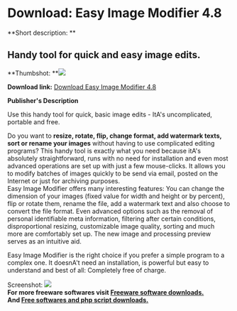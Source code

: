 # Download: Easy Image Modifier 4.8

**Short description: **

## Handy tool for quick and easy image edits.

  
**Thumbshot: **![](http://www.freewarefiles.com/screenshot/easyimgmodifier4_md.jpg)   
  
**Download link:** [Download Easy Image Modifier 4.8](http://freesoftwares.boysofts.com/Easy-Image-Modifier_program_47468.html)  
  

**Publisher's Description**  
  

Use this handy tool for quick, basic image edits - ItA's uncomplicated,
portable and free.

Do you want to **resize, rotate, flip, change format, add watermark texts,
sort or rename your images** without having to use complicated editing
programs? This handy tool is exactly what you need because itA's absolutely
straightforward, runs with no need for installation and even most advanced
operations are set up with just a few mouse-clicks. It allows you to modify
batches of images quickly to be send via email, posted on the Internet or just
for archiving purposes.  
Easy Image Modifier offers many interesting features: You can change the
dimension of your images (fixed value for width and height or by percent),
flip or rotate them, rename the file, add a watermark text and also choose to
convert the file format. Even advanced options such as the removal of personal
identifiable meta information, filtering after certain conditions,
disproportional resizing, customizable image quality, sorting and much more
are comfortably set up. The new image and processing preview serves as an
intuitive aid.

Easy Image Modifier is the right choice if you prefer a simple program to a
complex one. It doesnA't need an installation, is powerful but easy to
understand and best of all: Completely free of charge.

  
  
Screenshot: ![](http://www.freewarefiles.com/screenshot/easyimgmodifier4.jpg)  
**For more freeware softwares visit [Freeware software downloads.](http://freesoftwares.boysofts.com/)**   
**And [Free softwares and php script downloads.](http://www.boysofts.com/)**

